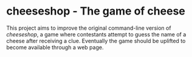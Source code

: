 # cheeseshop - The game of cheese

This project aims to improve the original command-line version of *cheeseshop*, a game where contestants attempt to guess the name of a cheese after receiving a clue. Eventually the game should be uplifted to become available through a web page.
